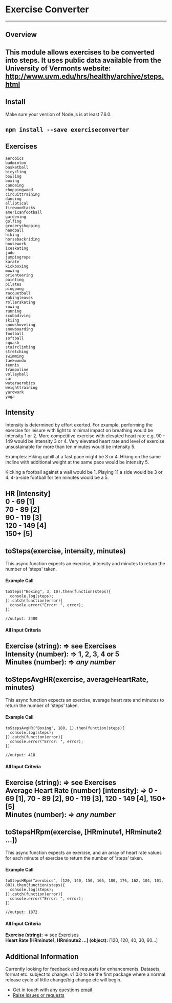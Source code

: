 # Exercise Converter
---
## Overview
This module allows exercises to be converted into steps. It uses public data available from the University of Vermonts website:  http://www.uvm.edu/hrs/healthy/archive/steps.html
---

## Install
Make sure your version of Node.js is at least 7.6.0.

```npm install --save exerciseconverter```
---

## Exercises  
```
aerobics  
badminton  
basketball  
bicycling  
bowling  
boxing  
canoeing  
choppingwood  
circuittraining  
dancing  
elliptical  
firewoodtasks  
americanfootball  
gardening  
golfing  
groceryshopping  
handball  
hiking  
horsebackriding  
housework  
iceskating  
judo  
jumpingrope  
karate  
kickboxing  
mowing  
orienteering  
painting  
pilates  
pingpong  
racquetball  
rakingleaves  
rollerskating  
rowing  
running  
scubadiving  
skiing  
snowshoveling  
snowboarding  
football  
softball  
squash  
stairclimbing  
stretching  
swimming  
taekwondo  
tennis  
trampoline  
volleyball  
car  
wateraerobics  
weighttraining  
yardwork  
yoga  
```

## Intensity  
Intensity is determined by effort exerted. For example, performing the exercise for leisure with light to minimal impact on breathing would be intensity 1 or 2. More competitive exercise with elevated heart rate e.g. 90 - 149 would be intensity 3 or 4. Very elevated heart rate and level of exercise unsustainable for more than ten minutes would be intensity 5.

Examples:
Hiking uphill at a fast pace might be 3 or 4. Hiking on the same incline with additional weight at the same pace would be intensity 5.  
  
Kicking a football against a wall would be 1. Playing 11 a side would be 3 or 4. 4-a-side football for ten minutes would be a 5.  
  
HR [Intensity]  
0 - 69 [1]  
70 - 89 [2]  
90 - 119 [3]  
120 - 149 [4]  
150+ [5]  
---

## toSteps(exercise, intensity, minutes)
This async function expects an exercise, intensity and minutes to return the number of 'steps' taken.

#### Example Call
```
toSteps("Boxing", 3, 10).then(function(steps){
  console.log(steps);
}).catch(function(error){
  console.error("Error: ", error);
})

//output: 3480
```
#### All Input Criteria  
**Exercise (string):** => see Exercises  
**Intensity (number):** => 1, 2, 3, 4 or 5  
**Minutes (number):** => *any number*  
---
## toStepsAvgHR(exercise, averageHeartRate, minutes)
This async function expects an exercise, average heart rate and minutes to return the number of 'steps' taken.

#### Example Call
```
toStepsAvgHR("Boxing", 180, 1).then(function(steps){
  console.log(steps);
}).catch(function(error){
  console.error("Error: ", error);
})

//output: 418
```
#### All Input Criteria 
**Exercise (string):** => see Exercises  
**Average Heart Rate (number) [intensity]:** => 0 - 69 [1], 70 - 89 [2], 90 - 119 [3], 120 - 149 [4], 150+ [5]    
**Minutes (number):** => *any number*  
---
## toStepsHRpm(exercise, [HRminute1, HRminute2 ...])
This async function expects an exercise, and an array of heart rate values for each minute of exercise to return the number of 'steps' taken.

#### Example Call
```
toStepsHRpm("aerobics", [120, 140, 150, 165, 180, 176, 162, 104, 101, 80]).then(function(steps){
  console.log(steps);
}).catch(function(error){
  console.error("Error: ", error);
})

//output: 1872
```  

#### All Input Criteria  
**Exercise (string):** => see Exercises  
**Heart Rate [HRminute1, HRminute2 ...] (object):** [120, 120, 40, 30, 60...]  
  
## Additional Information

Currently looking for feedback and requests for enhancements. Datasets, format etc. subject to change. v1.0.0 to be the first package where a normal release cycle of little change/big change etc will begin.

* Get in touch with any questions [email](mailto:aiden.g@live.co.uk)
* [Raise issues or requests](https://github.com/GallagherAiden/exerciseConverter/issues/new)

